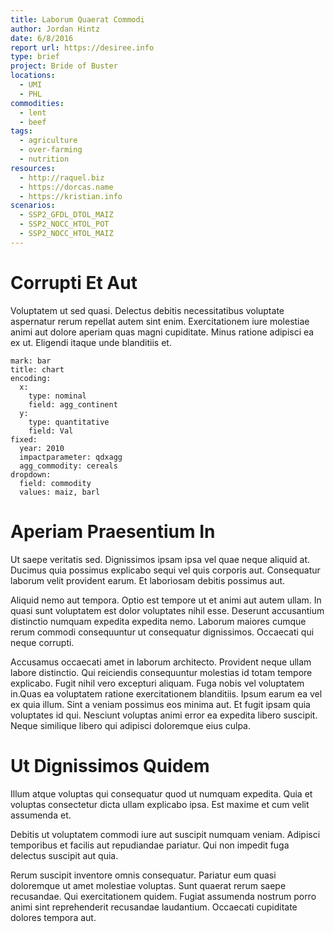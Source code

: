 ```yaml
---
title: Laborum Quaerat Commodi
author: Jordan Hintz
date: 6/8/2016
report url: https://desiree.info
type: brief
project: Bride of Buster
locations:
  - UMI
  - PHL
commodities:
  - lent
  - beef
tags:
  - agriculture
  - over-farming
  - nutrition
resources:
  - http://raquel.biz
  - https://dorcas.name
  - https://kristian.info
scenarios:
  - SSP2_GFDL_DTOL_MAIZ
  - SSP2_NOCC_HTOL_POT
  - SSP2_NOCC_HTOL_MAIZ
---
```

# Corrupti Et Aut
Voluptatem ut sed quasi. Delectus debitis necessitatibus voluptate aspernatur rerum repellat autem sint enim. Exercitationem iure molestiae animi aut dolore aperiam quas magni cupiditate. Minus ratione adipisci ea ex ut. Eligendi itaque unde blanditiis et.

```vis
mark: bar
title: chart
encoding:
  x:
    type: nominal
    field: agg_continent
  y:
    type: quantitative
    field: Val
fixed:
  year: 2010
  impactparameter: qdxagg
  agg_commodity: cereals
dropdown:
  field: commodity
  values: maiz, barl
```

# Aperiam Praesentium In
Ut saepe veritatis sed. Dignissimos ipsam ipsa vel quae neque aliquid at. Ducimus quia possimus explicabo sequi vel quis corporis aut. Consequatur laborum velit provident earum. Et laboriosam debitis possimus aut.
 Aliquid nemo aut tempora. Optio est tempore ut et animi aut autem ullam. In quasi sunt voluptatem est dolor voluptates nihil esse. Deserunt accusantium distinctio numquam expedita expedita nemo. Laborum maiores cumque rerum commodi consequuntur ut consequatur dignissimos. Occaecati qui neque corrupti.
 Accusamus occaecati amet in laborum architecto. Provident neque ullam labore distinctio. Qui reiciendis consequuntur molestias id totam tempore explicabo. Fugit nihil vero excepturi aliquam. Fuga nobis vel voluptatem in.Quas ea voluptatem ratione exercitationem blanditiis. Ipsum earum ea vel ex quia illum. Sint a veniam possimus eos minima aut. Et fugit ipsam quia voluptates id qui. Nesciunt voluptas animi error ea expedita libero suscipit. Neque similique libero qui adipisci doloremque eius culpa.

# Ut Dignissimos Quidem
Illum atque voluptas qui consequatur quod ut numquam expedita. Quia et voluptas consectetur dicta ullam explicabo ipsa. Est maxime et cum velit assumenda et.
 Debitis ut voluptatem commodi iure aut suscipit numquam veniam. Adipisci temporibus et facilis aut repudiandae pariatur. Qui non impedit fuga delectus suscipit aut quia.
 Rerum suscipit inventore omnis consequatur. Pariatur eum quasi doloremque ut amet molestiae voluptas. Sunt quaerat rerum saepe recusandae. Qui exercitationem quidem. Fugiat assumenda nostrum porro animi sint reprehenderit recusandae laudantium. Occaecati cupiditate dolores tempora aut.
